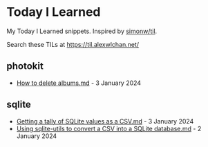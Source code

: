 # Today I Learned

My Today I Learned snippets. Inspired by [simonw/til](https://github.com/simonw/til).

Search these TILs at https://til.alexwlchan.net/

<!-- [[[cog
import frontmatter
import datetime
import os
import re

import cog

for d in sorted(os.listdir(".")):
    if not os.path.isdir(d) or d.startswith("."):
        continue

    cog.outl(f"\n## {d}\n")

    entries = []

    for f in os.listdir(d):
        if not f.endswith(".md"):
            continue

        fm = frontmatter.load(os.path.join(d, f))

        entries.append((f, fm))

    for f, fm in sorted(entries, key=lambda e: e[1]['date'], reverse=True):
        date = datetime.datetime.fromisoformat(fm['date'].split()[0]).strftime('%-d %B %Y')

        cog.outl(f'- <a href="https://github.com/alexwlchan/til/blob/main/{d}/{f}">{f}</a> - {date}')
]]]-->

## photokit

- <a href="https://github.com/alexwlchan/til/blob/main/photokit/How to delete albums.md">How to delete albums.md</a> - 3 January 2024

## sqlite

- <a href="https://github.com/alexwlchan/til/blob/main/sqlite/Getting a tally of SQLite values as a CSV.md">Getting a tally of SQLite values as a CSV.md</a> - 3 January 2024
- <a href="https://github.com/alexwlchan/til/blob/main/sqlite/Using sqlite-utils to convert a CSV into a SQLite database.md">Using sqlite-utils to convert a CSV into a SQLite database.md</a> - 2 January 2024
<!-- [[[end]]] (checksum: 797f00e07f181621653ef4d445088539) -->
